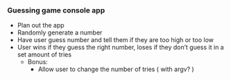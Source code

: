 ### Guessing game console app
* Plan out the app
* Randomly generate a number
* Have user guess number and tell them if they are too high or too low
* User wins if they guess the right number, loses if they don’t guess it in a set amount of tries
  * Bonus: 
    * Allow user to change the number of tries ( with argv? )
   
    
